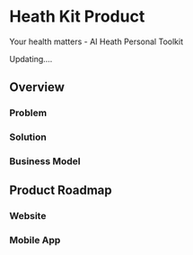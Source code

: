 # Heath Kit Product

Your health matters - AI Heath Personal Toolkit

Updating....

## Overview

### Problem

### Solution

### Business Model

## Product Roadmap

### Website

### Mobile App
